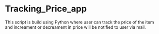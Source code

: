 # Tracking_Price_app

This script is build using Python where user can track the price of the item and increament or decreament in price will be notified to user via mail. 
